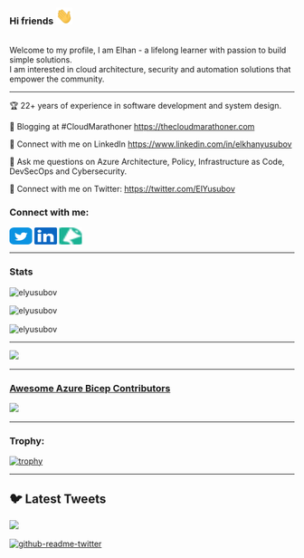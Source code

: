### Hi friends <img src="img/wave.gif" width="30px"> 
<br>
Welcome to my profile, I am Elhan - a lifelong learner with passion to build simple solutions.<br> 
I am interested in cloud architecture, security and automation solutions that empower the community.

---

🏆 22+ years of experience in software development and system design.

📝 Blogging at #CloudMarathoner https://thecloudmarathoner.com

📝 Connect with me on LinkedIn https://www.linkedin.com/in/elkhanyusubov

💬 Ask me questions on Azure Architecture, Policy, Infrastructure as Code, DevSecOps and Cybersecurity.

🤔 Connect with me on Twitter: https://twitter.com/ElYusubov


<!-- Contact Details -->
<h3 align="left">Connect with me:</h3>
<p align="left">
<a href="https://twitter.com/ElYusubov" target="blank"><img align="center" src="img/twitter.svg" alt="ElYusubov" height="30" width="40" /></a>
<a href="https://www.linkedin.com/in/elkhanyusubov" target="blank"><img align="center" src="img/linkedin.svg" alt="elkhanyusubov" height="30" width="40" /></a>
<a href="https://sessionize.com/elkhan-yusubov" target="blank"><img align="center" src="img/sessionize-favicon.png" alt="elkhanyusubov" height="30" width="40" /></a>
</p>

---

### Stats

<p><img align="center" src="https://github-readme-stats.vercel.app/api?username=elyusubov&theme=algolia&show_icons=true&locale=en" alt="elyusubov" /></p>

<p><img align="center" src="https://github-readme-streak-stats.herokuapp.com/?user=elyusubov&theme=algolia&" alt="elyusubov" /></p>

<p><img align="center" src="https://github-readme-stats.vercel.app/api/top-langs?username=elyusubov&theme=algolia&show_icons=true&locale=en&layout=compact" alt="elyusubov" /></p>

---

<p>
    <img
        src="https://github-profile-summary-cards.vercel.app/api/cards/profile-details?username=elyusubov&theme=github_dark" />
</p>

---

### [Awesome Azure Bicep Contributors](https://github.com/ElYusubov/AWESOME-Azure-Bicep)
<a href="https://github.com/ElYusubov/AWESOME-Azure-Bicep/graphs/contributors">
  <img src="https://contrib.rocks/image?repo=ElYusubov/AWESOME-Azure-Bicep" />
</a>

---

<h3 align="left">Trophy:</h3>
<p align="left"> 

[![trophy](https://github-profile-trophy.vercel.app/?username=elyusubov&theme=algolia)]()
</p>

---
## 🐦 Latest Tweets

[<img src="https://img.shields.io/badge/-Follow-blue?style=for-the-badge&logo=twitter&logoColor=white"/>](https://twitter.com/elyusubov?ref_src=twsrc%5Etfw")

[![github-readme-twitter](https://github-readme-twitter.gazf.vercel.app/api?id=elyusubov&layout=wide)](https://github.com/gazf/github-readme-twitter)
